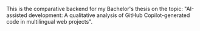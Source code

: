 This is the comparative backend for my Bachelor's thesis on the topic: "AI-assisted development: A qualitative analysis of GitHub Copilot-generated code in multilingual web projects".
